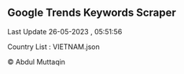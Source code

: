 

## Google Trends Keywords Scraper 
 
Last Update 26-05-2023 , 05:51:56

Country List :
VIETNAM.json



© Abdul Muttaqin 
